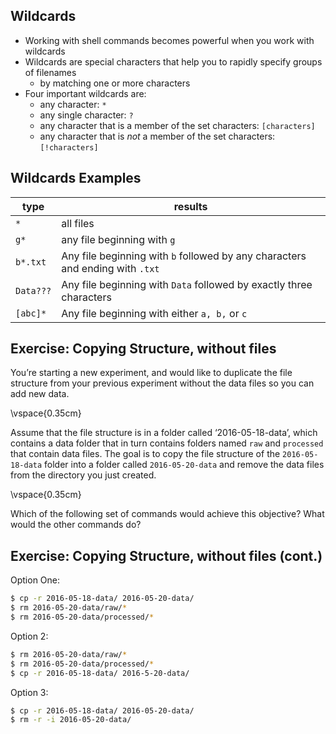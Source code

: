 ## Wildcards

* Working with shell commands becomes powerful when you work with wildcards
* Wildcards are special characters that help you to rapidly specify groups of filenames
    - by matching one or more characters
* Four important wildcards are:
    * any character: `*`
    * any single character: `?`
    * any character that is a member of the set characters: `[characters]`
    * any character that is *not* a member of the set characters: `[!characters]`


## Wildcards Examples


| type       | results                                                                    |
|------------| ---------------------------------------------------------------------------|
| `*`          | all files                                                                |
| `g*`         | any file beginning with `g`                                                  |
| `b*.txt`     | Any file beginning with `b` followed by any characters and ending with `.txt`  |
| `Data???`    | Any file beginning with `Data` followed by exactly three characters          |
| `[abc]*`     | Any file beginning with either `a, b,` or `c`                                    |


## Exercise: Copying Structure, without files
You’re starting a new experiment, and would like to duplicate the file structure from your previous experiment without the data files so you can add new data.

\vspace{0.35cm}

Assume that the file structure is in a folder called ‘2016-05-18-data’, which contains a data folder that in turn contains folders named `raw` and `processed` that contain data files. The goal is to copy the file structure of the `2016-05-18-data` folder into a folder called `2016-05-20-data` and remove the data files from the directory you just created.

\vspace{0.35cm}

Which of the following set of commands would achieve this objective? What would the other commands do?

## Exercise: Copying Structure, without files (cont.)

Option One:
```bash
$ cp -r 2016-05-18-data/ 2016-05-20-data/
$ rm 2016-05-20-data/raw/*
$ rm 2016-05-20-data/processed/*
```
Option 2:
```bash
$ rm 2016-05-20-data/raw/*
$ rm 2016-05-20-data/processed/*
$ cp -r 2016-05-18-data/ 2016-5-20-data/
```
Option 3:
```bash
$ cp -r 2016-05-18-data/ 2016-05-20-data/
$ rm -r -i 2016-05-20-data/
```

<!-- ## Solution

1. \alert{Achieves this objective}. First we have a recursive copy of a data folder. Then two rm commands which remove all files in the specified directories. The shell expands the '*' wild card to match all files and subdirectories.
2. The second set of commands have the wrong order: attempting to delete files which haven't yet been copied, followed by the recursive copy command which would copy them.
3. \alert{Would achieve the objective, but in a time-consuming way}. The first command copies the directory recursively, but the second command deletes interactively, prompting for confirmation for each file and directory -->
